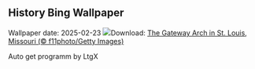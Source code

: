 ## History Bing Wallpaper
Wallpaper date: 2025-02-23
![](https://www.bing.com/th?id=OHR.StLouisArch_EN-US1920417205_UHD.jpg&w=1000)Download: [The Gateway Arch in St. Louis, Missouri (© f11photo/Getty Images)](https://www.bing.com/th?id=OHR.StLouisArch_EN-US1920417205_UHD.jpg)

Auto get programm by LtgX
